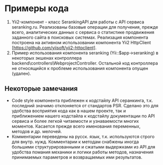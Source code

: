 Примеры кода
============

1. Yii2-компонент - класс SerankingAPI для работы с API сервиса seranking.ru. Реализованы базовые операции для получения, прежде всего, аналитических данных с сервиса о статистике продвижения заданного сайта в поисковых системах. Реализация компонента построена на активном использовании компонента Yii2 HttpClient [https://github.com/yiisoft/yii2-httpclient].
2. Пример использования компонента seranking (Yii::$app->seranking) в некоторых экшенах контроллера backend\controllers\WebprojectController. Остальной код контроллера не относящийся к проблеме использования компонента опущен (удален).

Некоторые замечания
-------------------

- Code style компонента приблежен к кодстайлу API серанкинга, т.к. последний значимо отклоняется от стандартов PSR. Сделано это для удобства восприятия кода как в нашем проекте, так и приближением нашего кодстайла к кодстайлу документации по API сервиса и более легкой читаемости и узнаваемости многих моментов. Касается прежде всего именования переменных, методов и др. мелочей.
- Комментарии переведены на русск. язык, т.к. используются строго для внутр. нужд. Комментарии к методам снабжены иногда большими структурированными и сжатыми выдержками из API для удобства помания механики и логики работы методов, назначения принимаемых параметров и возвращаемых ими результатов.
